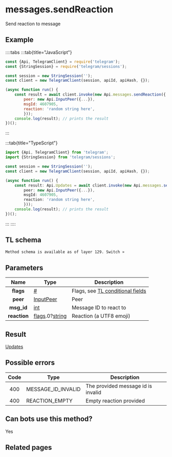 # messages.sendReaction

Send reaction to message

## Example

::::tabs
:::tab{title="JavaScript"}

```js
const {Api, TelegramClient} = require('telegram');
const {StringSession} = require('telegram/sessions');

const session = new StringSession('');
const client = new TelegramClient(session, apiId, apiHash, {});

(async function run() {
    const result = await client.invoke(new Api.messages.sendReaction({
		peer: new Api.InputPeer({...}),
		msgId: 4607905,
		reaction: 'random string here',
		}));
    console.log(result); // prints the result
})();

```

:::

:::tab{title="TypeScript"}

```ts
import {Api, TelegramClient} from 'telegram';
import {StringSession} from 'telegram/sessions';

const session = new StringSession('');
const client = new TelegramClient(session, apiId, apiHash, {});

(async function run() {
    const result: Api.Updates = await client.invoke(new Api.messages.sendReaction({
		peer: new Api.InputPeer({...}),
		msgId: 4607905,
		reaction: 'random string here',
		}));
    console.log(result); // prints the result
})();

```

:::
::::

## TL schema

```txt
Method schema is available as of layer 129. Switch »
```

## Parameters

|     Name     | Type                                                                                                                           | Description                                                                                             |
| :----------: | ------------------------------------------------------------------------------------------------------------------------------ | ------------------------------------------------------------------------------------------------------- |
|  **flags**   | [#](https://core.telegram.org/type/%23)                                                                                        | Flags, see [TL conditional fields](https://core.telegram.org/mtproto/TL-combinators#conditional-fields) |
|   **peer**   | [InputPeer](https://core.telegram.org/type/InputPeer)                                                                          | Peer                                                                                                    |
|  **msg_id**  | [int](https://core.telegram.org/type/int)                                                                                      | Message ID to react to                                                                                  |
| **reaction** | [flags](https://core.telegram.org/mtproto/TL-combinators#conditional-fields).0?[string](https://core.telegram.org/type/string) | Reaction (a UTF8 emoji)                                                                                 |

## Result

[Updates](https://core.telegram.org/type/Updates)

## Possible errors

| Code | Type               | Description                        |
| :--: | ------------------ | ---------------------------------- |
| 400  | MESSAGE_ID_INVALID | The provided message id is invalid |
| 400  | REACTION_EMPTY     | Empty reaction provided            |

## Can bots use this method?

Yes

## Related pages
